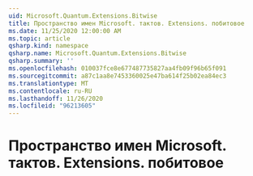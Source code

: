 ```yaml
---
uid: Microsoft.Quantum.Extensions.Bitwise
title: Пространство имен Microsoft. тактов. Extensions. побитовое
ms.date: 11/25/2020 12:00:00 AM
ms.topic: article
qsharp.kind: namespace
qsharp.name: Microsoft.Quantum.Extensions.Bitwise
qsharp.summary: ''
ms.openlocfilehash: 010037fce8e677487735827aa4fb09f96b65f091
ms.sourcegitcommit: a87c1aa8e7453360025e47ba614f25b02ea84ec3
ms.translationtype: MT
ms.contentlocale: ru-RU
ms.lasthandoff: 11/26/2020
ms.locfileid: "96213605"
---
```

# <a name="microsoftquantumextensionsbitwise-namespace"></a>Пространство имен Microsoft. тактов. Extensions. побитовое



